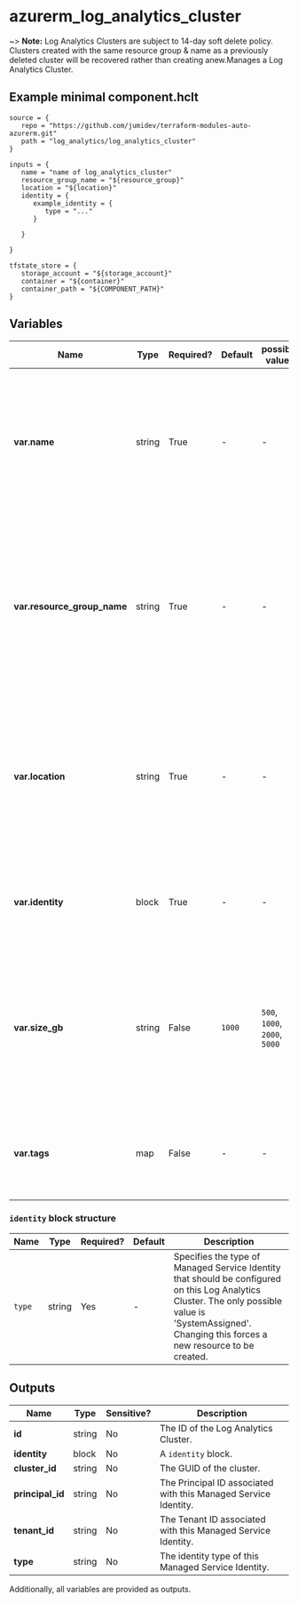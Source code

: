 # azurerm_log_analytics_cluster

~> **Note:** Log Analytics Clusters are subject to 14-day soft delete policy. Clusters created with the same resource group & name as a previously deleted cluster will be recovered rather than creating anew.Manages a Log Analytics Cluster.

## Example minimal component.hclt

```hcl
source = {
   repo = "https://github.com/jumidev/terraform-modules-auto-azurerm.git" 
   path = "log_analytics/log_analytics_cluster" 
}

inputs = {
   name = "name of log_analytics_cluster" 
   resource_group_name = "${resource_group}" 
   location = "${location}" 
   identity = {
      example_identity = {
         type = "..."   
      }
  
   }
 
}

tfstate_store = {
   storage_account = "${storage_account}" 
   container = "${container}" 
   container_path = "${COMPONENT_PATH}" 
}

```

## Variables

| Name | Type | Required? |  Default  |  possible values |  Description |
| ---- | ---- | --------- |  ----------- | ----------- | ----------- |
| **var.name** | string | True | -  |  -  |  The name which should be used for this Log Analytics Cluster. Changing this forces a new Log Analytics Cluster to be created. | 
| **var.resource_group_name** | string | True | -  |  -  |  The name of the Resource Group where the Log Analytics Cluster should exist. Changing this forces a new Log Analytics Cluster to be created. | 
| **var.location** | string | True | -  |  -  |  The Azure Region where the Log Analytics Cluster should exist. Changing this forces a new Log Analytics Cluster to be created. | 
| **var.identity** | block | True | -  |  -  |  An `identity` block. Changing this forces a new Log Analytics Cluster to be created. | 
| **var.size_gb** | string | False | `1000`  |  `500`, `1000`, `2000`, `5000`  |  The capacity of the Log Analytics Cluster is specified in GB/day. Possible values include `500`, `1000`, `2000` or `5000`. Defaults to `1000`. | 
| **var.tags** | map | False | -  |  -  |  A mapping of tags which should be assigned to the Log Analytics Cluster. | 

### `identity` block structure

| Name | Type | Required? | Default | Description |
| ---- | ---- | --------- | ------- | ----------- |
| `type` | string | Yes | - | Specifies the type of Managed Service Identity that should be configured on this Log Analytics Cluster. The only possible value is 'SystemAssigned'. Changing this forces a new resource to be created. |



## Outputs

| Name | Type | Sensitive? | Description |
| ---- | ---- | --------- | --------- |
| **id** | string | No  | The ID of the Log Analytics Cluster. | 
| **identity** | block | No  | A `identity` block. | 
| **cluster_id** | string | No  | The GUID of the cluster. | 
| **principal_id** | string | No  | The Principal ID associated with this Managed Service Identity. | 
| **tenant_id** | string | No  | The Tenant ID associated with this Managed Service Identity. | 
| **type** | string | No  | The identity type of this Managed Service Identity. | 

Additionally, all variables are provided as outputs.
